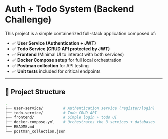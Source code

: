 ﻿# Auth + Todo System (Backend Challenge)

This project is a simple containerized full-stack application composed of:

- ✅ **User Service (Authentication + JWT)**
- ✅ **Todo Service (CRUD API protected by JWT)**
- ✅ **Frontend** (Minimal UI to interact with both services)
- ✅ **Docker Compose setup** for full local orchestration
- ✅ **Postman collection** for API testing
- ✅ **Unit tests** included for critical endpoints

---

## 🧩 Project Structure

```bash
.
├── user-service/         # Authentication service (register/login)
├── todo-service/         # Todo CRUD API
├── frontend/             # Simple login + todo UI
├── docker-compose.yml    # Orchestrates the 3 services + databases
├── README.md
└── postman_collection.json


